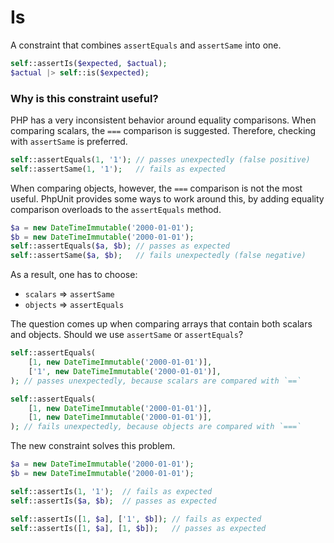 # Is

A constraint that combines `assertEquals` and `assertSame` into one.

```php
self::assertIs($expected, $actual);
$actual |> self::is($expected);
```

### Why is this constraint useful?

PHP has a very inconsistent behavior around equality comparisons. When comparing scalars, the `===` comparison is suggested. Therefore, checking with `assertSame` is preferred.

```php
self::assertEquals(1, '1'); // passes unexpectedly (false positive)
self::assertSame(1, '1');   // fails as expected
```

When comparing objects, however, the `===` comparison is not the most useful. PhpUnit provides some ways to work around this, by adding equality comparison overloads to the `assertEquals` method.

```php
$a = new DateTimeImmutable('2000-01-01');
$b = new DateTimeImmutable('2000-01-01');
self::assertEquals($a, $b); // passes as expected
self::assertSame($a, $b);   // fails unexpectedly (false negative)
```

As a result, one has to choose:
 - `scalars` => `assertSame`
 - `objects` => `assertEquals`

The question comes up when comparing arrays that contain both scalars and objects. Should we use `assertSame` or `assertEquals`?

```php
self::assertEquals(
    [1, new DateTimeImmutable('2000-01-01')],
    ['1', new DateTimeImmutable('2000-01-01')],
); // passes unexpectedly, because scalars are compared with `==`

self::assertEquals(
    [1, new DateTimeImmutable('2000-01-01')],
    [1, new DateTimeImmutable('2000-01-01')],
); // fails unexpectedly, because objects are compared with `===`
```
The new constraint solves this problem.

```php
$a = new DateTimeImmutable('2000-01-01');
$b = new DateTimeImmutable('2000-01-01');

self::assertIs(1, '1');  // fails as expected
self::assertIs($a, $b);  // passes as expected

self::assertIs([1, $a], ['1', $b]); // fails as expected
self::assertIs([1, $a], [1, $b]);   // passes as expected
```

